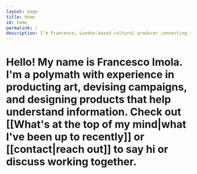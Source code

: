 ```yaml
---
layout: page
title: Home
id: home
permalink: /
description: I'm Francesco, London-based cultural producer connecting the dots between art and design.
---
```

# Hello! My name is Francesco Imola. I'm a polymath with experience in producting art, devising campaigns, and designing products that help understand information. Check out [[What's at the top of my mind|what I've been up to recently]] or [[contact|reach out]] to say hi or discuss working together.